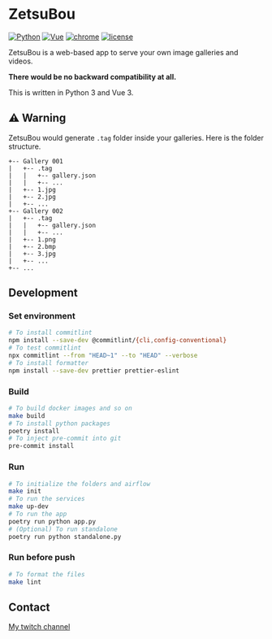 # ZetsuBou

[![Python](https://img.shields.io/badge/Python-3.8-yellow.svg)](https://www.python.org/downloads/release/python-3811/)
[![Vue](https://img.shields.io/badge/Vue-3.0.11-yellow.svg)](https://v3.vuejs.org/)
[![chrome](https://img.shields.io/badge/Chrome-102.0.5005.63-yellow.svg)](https://www.google.com/intl/en_us/chrome/)
[![license](https://img.shields.io/badge/License-MIT-yellow.svg)](https://www.google.com/intl/en_us/chrome/)

ZetsuBou is a web-based app to serve your own image galleries and videos.

**There would be no backward compatibility at all.**

This is written in Python 3 and Vue 3.

## ⚠️ Warning

ZetsuBou would generate `.tag` folder inside your galleries. Here is the folder structure.

```text
+-- Gallery 001
|   +-- .tag
|   |   +-- gallery.json
|   |   +-- ...
|   +-- 1.jpg
|   +-- 2.jpg
|   +-- ...
+-- Gallery 002
|   +-- .tag
|   |   +-- gallery.json
|   |   +-- ...
|   +-- 1.png
|   +-- 2.bmp
|   +-- 3.jpg
|   +-- ...
+-- ...
```

## Development

### Set environment

```bash
# To install commitlint
npm install --save-dev @commitlint/{cli,config-conventional}
# To test commitlint
npx commitlint --from "HEAD~1" --to "HEAD" --verbose
# To install formatter
npm install --save-dev prettier prettier-eslint
```

### Build

```bash
# To build docker images and so on
make build
# To install python packages
poetry install
# To inject pre-commit into git
pre-commit install
```

### Run

```bash
# To initialize the folders and airflow
make init
# To run the services
make up-dev
# To run the app
poetry run python app.py
# (Optional) To run standalone
poetry run python standalone.py
```

### Run before push

```bash
# To format the files
make lint
```

## Contact

[My twitch channel](https://www.twitch.tv/demonic22)
